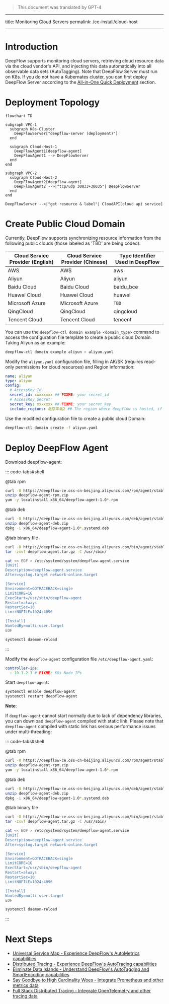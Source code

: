 > This document was translated by GPT-4

---

title: Monitoring Cloud Servers
permalink: /ce-install/cloud-host

---

# Introduction

DeepFlow supports monitoring cloud servers, retrieving cloud resource data via the cloud vendor's API, and injecting this data automatically into all observable data sets (AutoTagging). Note that DeepFlow Server must run on K8s. If you do not have a Kubernates cluster, you can first deploy DeepFlow Server according to the [All-in-One Quick Deployment](./all-in-one/) section.

# Deployment Topology

```mermaid
flowchart TD

subgraph VPC-1
  subgraph K8s-Cluster
    DeepFlowServer["deepflow-server (deployment)"]
  end

  subgraph Cloud-Host-1
    DeepFlowAgent1[deepflow-agent]
    DeepFlowAgent1 --> DeepFlowServer
  end
end

subgraph VPC-2
  subgraph Cloud-Host-2
    DeepFlowAgent2[deepflow-agent]
    DeepFlowAgent2 -->|"tcp/udp 30033+30035"| DeepFlowServer
  end
end

DeepFlowServer -->|"get resource & label"| CloudAPI[cloud api service]
```

# Create Public Cloud Domain

Currently, DeepFlow supports synchronizing resource information from the following public clouds (those labeled as 'TBD' are being coded):

| Cloud Service Provider (English) | Cloud Service Provider (Chinese) | Type Identifier Used in DeepFlow |
| -------------------------------- | -------------------------------- | -------------------------------- |
| AWS                              | AWS                              | aws                              |
| Aliyun                           | Aliyun                           | aliyun                           |
| Baidu Cloud                      | Baidu Cloud                      | baidu_bce                        |
| Huawei Cloud                     | Huawei Cloud                     | huawei                           |
| Microsoft Azure                  | Microsoft Azure                  | `TBD`                            |
| QingCloud                        | QingCloud                        | qingcloud                        |
| Tencent Cloud                    | Tencent Cloud                    | tencent                          |

You can use the `deepflow-ctl domain example <domain_type>` command to access the configuration file template to create a public cloud Domain.
Taking Aliyun as an example:

```bash
deepflow-ctl domain example aliyun > aliyun.yaml
```

Modify the `aliyun.yaml` configuration file, filling in AK/SK (requires read-only permissions for cloud resources) and Region information:

```yaml
name: aliyun
type: aliyun
config:
  # AccessKey Id
  secret_id: xxxxxxxx ## FIXME: your secret_id
  # AccessKey Secret
  secret_key: xxxxxxx ## FIXME: your secret_key
  include_regions: 北京华北2 ## The region where deepflow is hosted, if left blank it indicates all regions, and the regions are separated by commas
```

Use the modified configuration file to create a public cloud Domain:

```bash
deepflow-ctl domain create -f aliyun.yaml
```

# Deploy DeepFlow Agent

Download deepflow-agent:

::: code-tabs#shell

@tab rpm

```bash
curl -O https://deepflow-ce.oss-cn-beijing.aliyuncs.com/rpm/agent/stable/linux/$(arch | sed 's|x86_64|amd64|' | sed 's|aarch64|arm64|')/deepflow-agent-rpm.zip
unzip deepflow-agent-rpm.zip
yum -y localinstall x86_64/deepflow-agent-1.0*.rpm
```

@tab deb

```bash
curl -O https://deepflow-ce.oss-cn-beijing.aliyuncs.com/deb/agent/stable/linux/$(arch | sed 's|x86_64|amd64|' | sed 's|aarch64|arm64|')/deepflow-agent-deb.zip
unzip deepflow-agent-deb.zip
dpkg -i x86_64/deepflow-agent-1.0*.systemd.deb
```

@tab binary file

```bash
curl -O https://deepflow-ce.oss-cn-beijing.aliyuncs.com/bin/agent/stable/linux/$(arch | sed 's|x86_64|amd64|' | sed 's|aarch64|arm64|')/deepflow-agent.tar.gz
tar -zxvf deepflow-agent.tar.gz -C /usr/sbin/

cat << EOF > /etc/systemd/system/deepflow-agent.service
[Unit]
Description=deepflow-agent.service
After=syslog.target network-online.target

[Service]
Environment=GOTRACEBACK=single
LimitCORE=1G
ExecStart=/usr/sbin/deepflow-agent
Restart=always
RestartSec=10
LimitNOFILE=1024:4096

[Install]
WantedBy=multi-user.target
EOF

systemctl daemon-reload
```

:::

Modify the `deepflow-agent` configuration file `/etc/deepflow-agent.yaml`:

```yaml
controller-ips:
  - 10.1.2.3 # FIXME: K8s Node IPs
```

Start `deepflow-agent`:

```bash
systemctl enable deepflow-agent
systemctl restart deepflow-agent
```

**Note**:

If `deepflow-agent` cannot start normally due to lack of dependency libraries, you can download `deepflow-agent` compiled with static link. Please note that `deepflow-agent` compiled with static link has serious performance issues under multi-threading:

::: code-tabs#shell

@tab rpm

```bash
curl -O https://deepflow-ce.oss-cn-beijing.aliyuncs.com/rpm/agent/stable/linux/static-link/$(arch | sed 's|x86_64|amd64|' | sed 's|aarch64|arm64|')/deepflow-agent-rpm.zip
unzip deepflow-agent-rpm.zip
yum -y localinstall x86_64/deepflow-agent-1.0*.rpm
```

@tab deb

```bash
curl -O https://deepflow-ce.oss-cn-beijing.aliyuncs.com/deb/agent/stable/linux/static-link/$(arch | sed 's|x86_64|amd64|' | sed 's|aarch64|arm64|')/deepflow-agent-deb.zip
unzip deepflow-agent-deb.zip
dpkg -i x86_64/deepflow-agent-1.0*.systemd.deb
```

@tab binary file

```bash
curl -O https://deepflow-ce.oss-cn-beijing.aliyuncs.com/bin/agent/stable/linux/static-link/$(arch | sed 's|x86_64|amd64|' | sed 's|aarch64|arm64|')/deepflow-agent.tar.gz
tar -zxvf deepflow-agent.tar.gz -C /usr/sbin/

cat << EOF > /etc/systemd/system/deepflow-agent.service
[Unit]
Description=deepflow-agent.service
After=syslog.target network-online.target

[Service]
Environment=GOTRACEBACK=single
LimitCORE=1G
ExecStart=/usr/sbin/deepflow-agent
Restart=always
RestartSec=10
LimitNOFILE=1024:4096

[Install]
WantedBy=multi-user.target
EOF

systemctl daemon-reload
```

:::

# Next Steps

- [Universal Service Map - Experience DeepFlow's AutoMetrics capabilities](../features/universal-map/auto-metrics/)
- [Distributed Tracing - Experience DeepFlow's AutoTracing capabilities](../features/distributed-tracing/auto-tracing/)
- [Eliminate Data Islands - Understand DeepFlow's AutoTagging and SmartEncoding capabilities](../features/auto-tagging/eliminate-data-silos/)
- [Say Goodbye to High Cardinality Woes - Integrate Prometheus and other metrics data](../integration/input/metrics/metrics-auto-tagging/)
- [Full Stack Distributed Tracing - Integrate OpenTelemetry and other tracing data](../integration/input/tracing/full-stack-distributed-tracing/)
